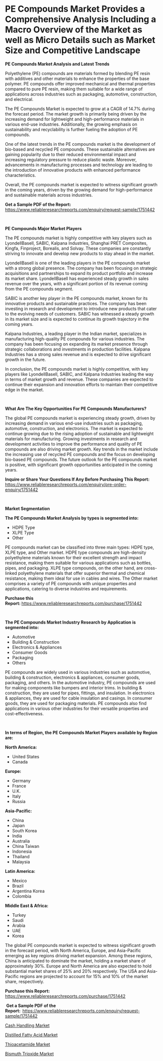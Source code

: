 <p><h1>PE Compounds Market Provides a Comprehensive Analysis Including a Macro Overview of the Market as well as Micro Details such as Market Size and Competitive Landscape</h1></p><p><strong>PE Compounds Market Analysis and Latest Trends</strong></p>
<p><p>Polyethylene (PE) compounds are materials formed by blending PE resin with additives and other materials to enhance the properties of the base polymer. PE compounds offer improved mechanical and thermal properties compared to pure PE resin, making them suitable for a wide range of applications across industries such as packaging, automotive, construction, and electrical.</p><p>The PE Compounds Market is expected to grow at a CAGR of 14.7% during the forecast period. The market growth is primarily being driven by the increasing demand for lightweight and high-performance materials in various end-use industries. Additionally, the growing emphasis on sustainability and recyclability is further fueling the adoption of PE compounds.</p><p>One of the latest trends in the PE compounds market is the development of bio-based and recycled PE compounds. These sustainable alternatives are gaining popularity due to their reduced environmental impact and increasing regulatory pressure to reduce plastic waste. Moreover, advancements in manufacturing processes and technology are leading to the introduction of innovative products with enhanced performance characteristics.</p><p>Overall, the PE compounds market is expected to witness significant growth in the coming years, driven by the growing demand for high-performance and sustainable materials across industries.</p></p>
<p><strong>Get a Sample PDF of the Report:&nbsp;</strong> <a href="https://www.reliableresearchreports.com/enquiry/request-sample/1751442">https://www.reliableresearchreports.com/enquiry/request-sample/1751442</a></p>
<p>&nbsp;</p>
<p><strong>PE Compounds Major Market Players</strong></p>
<p><p>The PE compounds market is highly competitive with key players such as LyondellBasell, SABIC, Kalpana Industries, Shanghai PRET Composites, Kingfa, Finproject, Borealis, and Solvay. These companies are constantly striving to innovate and develop new products to stay ahead in the market.</p><p>LyondellBasell is one of the leading players in the PE compounds market with a strong global presence. The company has been focusing on strategic acquisitions and partnerships to expand its product portfolio and increase its market share. LyondellBasell has experienced steady growth in sales revenue over the years, with a significant portion of its revenue coming from the PE compounds segment.</p><p>SABIC is another key player in the PE compounds market, known for its innovative products and sustainable practices. The company has been investing in research and development to introduce new products that cater to the evolving needs of customers. SABIC has witnessed a steady growth in its market size and is expected to continue its growth trajectory in the coming years.</p><p>Kalpana Industries, a leading player in the Indian market, specializes in manufacturing high-quality PE compounds for various industries. The company has been focusing on expanding its market presence through strategic collaborations and investments in production facilities. Kalpana Industries has a strong sales revenue and is expected to drive significant growth in the future.</p><p>In conclusion, the PE compounds market is highly competitive, with key players like LyondellBasell, SABIC, and Kalpana Industries leading the way in terms of market growth and revenue. These companies are expected to continue their expansion and innovation efforts to maintain their competitive edge in the market.</p></p>
<p>&nbsp;</p>
<p><strong>What Are The Key Opportunities For PE Compounds Manufacturers?</strong></p>
<p><p>The global PE compounds market is experiencing steady growth, driven by increasing demand in various end-use industries such as packaging, automotive, construction, and electronics. The market is expected to continue growing due to the rising adoption of sustainable and lightweight materials for manufacturing. Growing investments in research and development activities to improve the performance and quality of PE compounds are also driving market growth. Key trends in the market include the increasing use of recycled PE compounds and the focus on developing bio-based PE compounds. The future outlook for the PE compounds market is positive, with significant growth opportunities anticipated in the coming years.</p></p>
<p><strong>Inquire or Share Your Questions If Any Before Purchasing This Report:</strong> <a href="https://www.reliableresearchreports.com/enquiry/pre-order-enquiry/1751442">https://www.reliableresearchreports.com/enquiry/pre-order-enquiry/1751442</a></p>
<p>&nbsp;</p>
<p><strong>Market Segmentation</strong></p>
<p><strong>The PE Compounds Market Analysis by types is segmented into:</strong></p>
<p><ul><li>HDPE Type</li><li>XLPE Type</li><li>Other</li></ul></p>
<p><p>PE compounds market can be classified into three main types: HDPE type, XLPE type, and Other market. HDPE type compounds are high-density polyethylene materials known for their excellent strength and impact resistance, making them suitable for various applications such as bottles, pipes, and packaging. XLPE type compounds, on the other hand, are cross-linked polyethylene materials that offer superior thermal and chemical resistance, making them ideal for use in cables and wires. The Other market comprises a variety of PE compounds with unique properties and applications, catering to diverse industries and requirements.</p></p>
<p><strong>Purchase this Report:&nbsp;</strong><a href="https://www.reliableresearchreports.com/purchase/1751442">https://www.reliableresearchreports.com/purchase/1751442</a></p>
<p>&nbsp;</p>
<p><strong>The PE Compounds Market Industry Research by Application is segmented into:</strong></p>
<p><ul><li>Automotive</li><li>Building & Construction</li><li>Electronics & Appliances</li><li>Consumer Goods</li><li>Packaging</li><li>Others</li></ul></p>
<p><p>PE compounds are widely used in various industries such as automotive, building & construction, electronics & appliances, consumer goods, packaging, and others. In the automotive industry, PE compounds are used for making components like bumpers and interior trims. In building & construction, they are used for pipes, fittings, and insulation. In electronics & appliances, they are used for cable insulation and casings. In consumer goods, they are used for packaging materials. PE compounds also find applications in various other industries for their versatile properties and cost-effectiveness.</p></p>
<p>&nbsp;</p>
<p><strong>In terms of Region, the PE Compounds Market Players available by Region are:</strong></p>
<p>
    <p> <strong> North America: </strong>
        <ul>
            <li>United States</li>
            <li>Canada</li>
        </ul>
        </p> 
    <p> <strong> Europe: </strong>
        <ul>
            <li>Germany</li>
            <li>France</li>
            <li>U.K.</li>
            <li>Italy</li>
            <li>Russia</li>
        </ul>
        </p> 
    <p> <strong> Asia-Pacific: </strong>
        <ul>
            <li>China</li>
            <li>Japan</li>
            <li>South Korea</li>
            <li>India</li>
            <li>Australia</li>
            <li>China Taiwan</li>
            <li>Indonesia</li>
            <li>Thailand</li>
            <li>Malaysia</li>
        </ul>
        </p> 
    <p> <strong> Latin America: </strong>
        <ul>
            <li>Mexico</li>
            <li>Brazil</li>
            <li>Argentina Korea</li>
            <li>Colombia</li>
        </ul>
        </p> 
    <p> <strong> Middle East & Africa: </strong>
        <ul>
            <li>Turkey</li>
            <li>Saudi</li>
            <li>Arabia</li>
            <li>UAE</li>
            <li>Korea</li>
        </ul>
    </p>
    </p>
<p><p>The global PE compounds market is expected to witness significant growth in the forecast period, with North America, Europe, and Asia-Pacific emerging as key regions driving market expansion. Among these regions, China is anticipated to dominate the market, holding a market share of approximately 30%. Europe and North America are also expected to hold substantial market shares of 25% and 20% respectively. The USA and Asia-Pacific regions are projected to account for 15% and 10% of the market share, respectively.</p></p>
<p><strong>Purchase this Report: </strong><a href="https://www.reliableresearchreports.com/purchase/1751442">https://www.reliableresearchreports.com/purchase/1751442</a></p>
<p>&nbsp;<strong>Get a Sample PDF of the Report:&nbsp;&nbsp;</strong><a href="https://www.reliableresearchreports.com/enquiry/request-sample/1751442">https://www.reliableresearchreports.com/enquiry/request-sample/1751442</a></p>
<p><strong></strong></p>
<p><p><a href="https://view.publitas.com/reportprime-1/cash-handling-market-size-growth-and-forecast-from-2023-2030/">Cash Handling Market</a></p><p><a href="https://github.com/lubmix/Market-Research-Report-List-1/blob/main/distilled-fatty-acid-market.md">Distilled Fatty Acid Market</a></p><p><a href="https://github.com/joannagoyvaerts/Market-Research-Report-List-1/blob/main/thioacetamide-market.md">Thioacetamide Market</a></p><p><a href="https://valiant-lunge-8fe.notion.site/Bismuth-Trioxide-Market-Insights-Market-Players-and-Forecast-Till-2031-99a1ddf2eb124f54a59a212c7cd6de4b">Bismuth Trioxide Market</a></p></p>